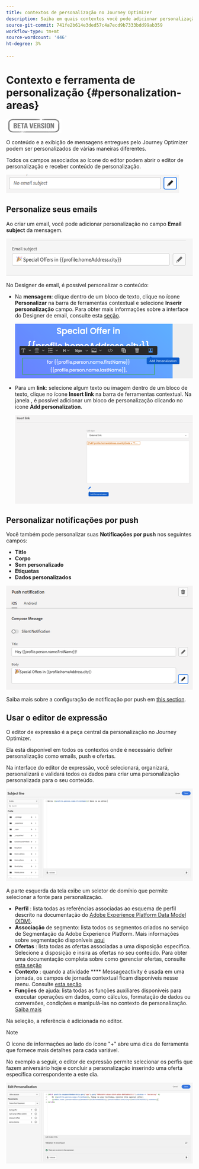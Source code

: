 ```yaml
---
title: contextos de personalização no Journey Optimizer
description: Saiba em quais contextos você pode adicionar personalização
source-git-commit: 741fe2b614e3ded57c4a7ecd9b7333bdd99ab359
workflow-type: tm+mt
source-wordcount: '446'
ht-degree: 3%

---
```


# Contexto e ferramenta de personalização {#personalization-areas}

![](../assets/do-not-localize/badge.png)

O conteúdo e a exibição de mensagens entregues pelo Journey Optimizer podem ser personalizados de várias maneiras diferentes.

Todos os campos associados ao ícone do editor podem abrir o editor de personalização e receber conteúdo de personalização.

![](assets/perso_icon.png)

## Personalize seus emails

Ao criar um email, você pode adicionar personalização no campo **Email subject** da mensagem.

![](assets/perso_subject.png)

No Designer de email, é possível personalizar o conteúdo:

* Na **mensagem**: clique dentro de um bloco de texto, clique no ícone **Personalizar** na barra de ferramentas contextual e selecione **Inserir personalização** campo. Para obter mais informações sobre a interface do Designer de email, consulte esta [seção](../design-emails.md).

   ![](assets/perso_insert.png)

* Para um **link**: selecione algum texto ou imagem dentro de um bloco de texto, clique no ícone **Insert link** na barra de ferramentas contextual. Na janela , é possível adicionar um bloco de personalização clicando no ícone **Add personalization**.

   ![](assets/perso_link.png)

## Personalizar notificações por push

Você também pode personalizar suas **Notificações por push** nos seguintes campos:

* **Title**
* **Corpo**
* **Som personalizado**
* **Etiquetas**
* **Dados personalizados**

![](assets/perso_push.png)

Saiba mais sobre a configuração de notificação por push em [this section](../create-push.md).

## Usar o editor de expressão

O editor de expressão é a peça central da personalização no Journey Optimizer.

Ela está disponível em todos os contextos onde é necessário definir personalização como emails, push e ofertas.

Na interface do editor de expressão, você selecionará, organizará, personalizará e validará todos os dados para criar uma personalização personalizada para o seu conteúdo.

![](assets/perso_ee1.png)

A parte esquerda da tela exibe um seletor de domínio que permite selecionar a fonte para personalização.

* **Perfil** : lista todas as referências associadas ao esquema de perfil descrito na documentação do  [Adobe Experience Platform Data Model (XDM)](https://experienceleague.adobe.com/docs/experience-platform/xdm/home.html?lang=pt-BR).
* **Associação**  de segmento: lista todos os segmentos criados no serviço de Segmentação da Adobe Experience Platform. Mais informações sobre segmentação disponíveis [aqui](https://experienceleague.adobe.com/docs/experience-platform/segmentation/home.html?lang=en)
* **Ofertas** : lista todas as ofertas associadas a uma disposição específica. Selecione a disposição e insira as ofertas no seu conteúdo. Para obter uma documentação completa sobre como gerenciar ofertas, consulte [esta seção](../deliver-personalized-offers.md)
* **Contexto** : quando a atividade  **** Messageactivity é usada em uma jornada, os campos de jornada contextual ficam disponíveis nesse menu. Consulte [esta seção](personalization-use-case.md)
* **Funções**  de ajuda: lista todas as funções auxiliares disponíveis para executar operações em dados, como cálculos, formatação de dados ou conversões, condições e manipulá-las no contexto de personalização. [Saiba mais](functions/functions.md)



Na seleção, a referência é adicionada no editor.

>[!NOTE]
>
>O ícone de informações ao lado do ícone &quot;+&quot; abre uma dica de ferramenta que fornece mais detalhes para cada variável.

No exemplo a seguir, o editor de expressão permite selecionar os perfis que fazem aniversário hoje e concluir a personalização inserindo uma oferta específica correspondente a este dia.

![](assets/perso_ee2.png)




